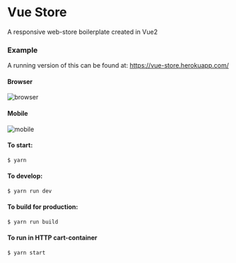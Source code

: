 # Vue Store
A responsive web-store boilerplate created in Vue2

### Example
A running version of this can be found at: https://vue-store.herokuapp.com/

#### Browser
![browser](https://i.imgur.com/UNaXHsi.png "Browser")

#### Mobile
![mobile](https://i.imgur.com/1PWxsKT.png "Mobile")

#### To start:

```bash
$ yarn
```

#### To develop:

```bash
$ yarn run dev
```

#### To build for production:

```bash
$ yarn run build
```

#### To run in HTTP cart-container

```bash
$ yarn start
```
